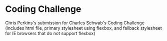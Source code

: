 # Coding Challenge

Chris Perkins's submission for Charles Schwab's Coding Challenge (includes html file, primary stylesheet using flexbox, and fallback stylesheet for IE browsers that do not support flexbox)
